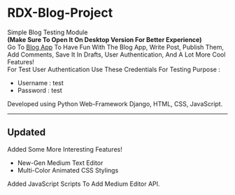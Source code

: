 # RDX-Blog-Project
 Simple Blog Testing Module<br>
 <strong>(Make Sure To Open It On Desktop Version For Better Experience)</strong><br>
 Go To <a href="http://mrsidrdx.pythonanywhere.com/" target="_blank">Blog App</a> To Have Fun With The Blog App, Write Post, Publish Them, Add Comments, Save It In Drafts, User Authentication, And A Lot More Cool Features!<br>
 For Test User Authentication Use These Credentials For Testing Purpose : <br>
 <ul>
 <li>Username : test</li>
 <li>Password : test</li>
 </ul>
 Developed using Python Web-Framework Django, HTML, CSS, JavaScript.<br><hr>
 <h2>Updated</h2>
 Added Some More Interesting Features!<br>
 <ul>
 <li>New-Gen Medium Text Editor</li>
 <li>Multi-Color Animated CSS Stylings</li>
 </ul>
 Added JavaScript Scripts To Add Medium Editor API.
